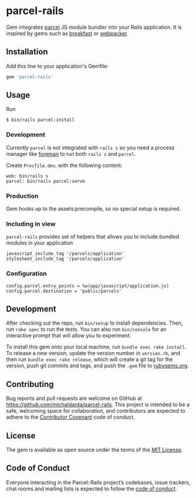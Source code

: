# parcel-rails

Gem integrates [parcel](https://parceljs.org/) JS module bundler into your Rails application. It is inspired by gems such as
[breakfast](https://github.com/devlocker/breakfast) or [webpacker](https://github.com/rails/webpacker).

## Installation

Add this line to your application's Gemfile:

```ruby
gem 'parcel-rails'
```

## Usage

Run

    $ bin/rails parcel:install

### Development

Currently `parcel` is not integrated with `rails s` so you need a process manager like [foreman]() to run both `rails s` and `parcel`.

Create `Procfile.dev`, with the following content:

```
web: bin/rails s
parcel: bin/rails parcel:serve
```

### Production

Gem hooks up to the assets:precompile, so no special setup is required.


### Including in view

`parcel-rails` provides set of helpers that allows you to include bundled
modules in your application

    javascript_include_tag '/parcels/application'
    stylesheet_include_tag '/parcels/application'

### Configuration

	config.parcel.entry_points = %w(app/javascript/application.js)
	config.parcel.destination = 'public/parcels'

## Development

After checking out the repo, run `bin/setup` to install dependencies. Then, run `rake spec` to run the tests. You can also run `bin/console` for an interactive prompt that will allow you to experiment.

To install this gem onto your local machine, run `bundle exec rake install`. To release a new version, update the version number in `version.rb`, and then run `bundle exec rake release`, which will create a git tag for the version, push git commits and tags, and push the `.gem` file to [rubygems.org](https://rubygems.org).

## Contributing

Bug reports and pull requests are welcome on GitHub at https://github.com/michaldarda/parcel-rails. This project is intended to be a safe, welcoming space for collaboration, and contributors are expected to adhere to the [Contributor Covenant](http://contributor-covenant.org) code of conduct.

## License

The gem is available as open source under the terms of the [MIT License](https://opensource.org/licenses/MIT).

## Code of Conduct

Everyone interacting in the Parcel::Rails project’s codebases, issue trackers, chat rooms and mailing lists is expected to follow the [code of conduct](https://github.com/[USERNAME]/parcel-rails/blob/master/CODE_OF_CONDUCT.md).

